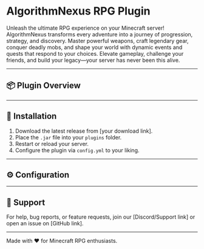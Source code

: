 # AlgorithmNexus RPG Plugin

Unleash the ultimate RPG experience on your Minecraft server!  
AlgorithmNexus transforms every adventure into a journey of progression, strategy, and discovery. Master powerful 
weapons, craft legendary gear, conquer deadly mobs, and shape your world with dynamic events and quests that respond to 
your choices. Elevate gameplay, challenge your friends, and build your legacy—your server has never been this alive.

---

## 📦 Plugin Overview


---

## 📌 Installation

1. Download the latest release from [your download link].
2. Place the `.jar` file into your `plugins` folder.
3. Restart or reload your server.
4. Configure the plugin via `config.yml` to your liking.

---

## ⚙️ Configuration



---

## 🌟 Support

For help, bug reports, or feature requests, join our [Discord/Support link] or open an issue on [GitHub link].

---

Made with ❤️ for Minecraft RPG enthusiasts.
